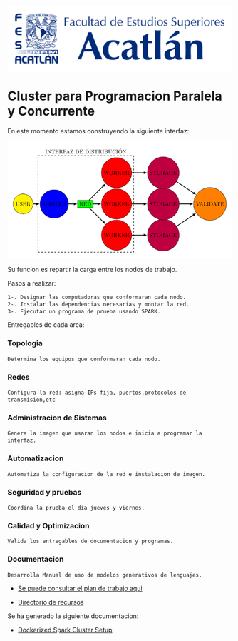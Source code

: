
<div style="display: flex; align-items:center;"
    <picture> 
    <source ="imagenes/logo-dorado.jpg" media="(prefers-color-scheme: dark)">
    <source ="imagenes/logo_azul.png" media="(prefers-color-scheme: light)">
<img src="imagenes/logo_azul.png" width="100%" >
<!--<img src="imagenes/Imagen2.jpg" width="20%" > -->
    </picture>
</div>


# Cluster para Programacion Paralela y Concurrente 


En este momento estamos construyendo la siguiente interfaz:

<img src="PDFs/workbench/Prueba_Jueves/Topologia_prueba-1.png">

Su funcion es repartir la carga entre los nodos de trabajo. 

Pasos a realizar:

    1-. Designar las computadoras que conformaran cada nodo.
    2-. Instalar las dependencias necesarias y montar la red.
    3-. Ejecutar un programa de prueba usando SPARK.

Entregables de cada area:

### Topologia

    Determina los equipos que conformaran cada nodo. 

### Redes

    Configura la red: asigna IPs fija, puertos,protocolos de transmision,etc

### Administracion de Sistemas

    Genera la imagen que usaran los nodos e inicia a programar la interfaz.

### Automatizacion

    Automatiza la configuracion de la red e instalacion de imagen.

### Seguridad y pruebas 

    Coordina la prueba el dia jueves y viernes.

### Calidad y Optimizacion
    
    Valida los entregables de documentacion y programas.

### Documentacion

    Desarrolla Manual de uso de modelos generativos de lenguajes.










* <a href="https://github.com/LuisMAC2022/PPC/tree/PlanTrabajo/PlanTrabajo"> Se puede consultar el plan de trabajo aqui <a/>

* <a href="https://github.com/LuisMAC2022/PPC/blob/main/PDFs/readme.md">Directorio de recursos </a> 


Se ha generado la siguiente documentacion:

* <a href="https://www.github.com/Jorge95Cortes/dockerized-spark-cluster-set-up"> Dockerized Spark Cluster Setup </a> 




































